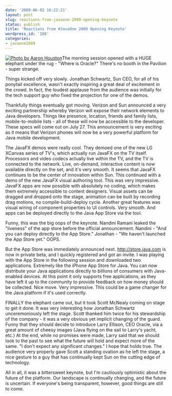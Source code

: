 ```yaml
---
date: '2009-06-02 16:22:21'
layout: post
slug: reactions-from-javaone-2009-opening-keynote
status: publish
title: 'Reactions from #JavaOne 2009 Opening Keynote'
wordpress_id: '188'
categories:
- javaone2009
---
```


[![Photo by Aaron Houston](http://mattstine.files.wordpress.com/2009/06/j1-2009-keynote-ellison-mcnealy-stage880.jpg?w=223)](http://picasaweb.google.com/sunahouston2/JavaOne2009#5344645971163695266)The morning session opened with a HUGE elephant under the rug - "Where is Oracle?" There's no booth in the Pavilion - super strange.

Things kicked off very slowly. Jonathan Schwartz, Sun CEO, for all of his ponytail excellence, wasn't exactly inspiring a great deal of excitement in the crowd. In fact, the loudest applause from the audience was initially for the tech support guy who fixed the projection for one of the demos.

Thankfully things eventually got moving. Verizon and Sun announced a very exciting partnership whereby Verizon will expose their network elements to Java developers. Things like presence, location, friends and family lists, mobile-to-mobile lists - all of these will now be accessible to the developer. These specs will come out on July 27. This announcement is very exciting as it means that Verizon phones will now be a very powerful platform for Java mobile development.

The JavaFX demos were really cool. They demoed one of the new LG XCanvas series of TV's, which actually run JavaFX on the TV itself. Processors and video codecs actually live within the TV, and the TV is connected to the network. Live, on-demand, interactive content is now available directly on the set, and it's very smooth. It seems that JavaFX continues to be the center of innovation within Sun. This continued with a demo of the new JavaFX visual authoring tool. This was very impressive. JavaFX apps are now possible with absolutely no coding, which makes them extremely accessible to content designers. Visual assets can be dragged and dropped onto the stage, animation can be built by recording drag motions, no compile-build-deploy cycle. Another great features was visual wiring of component properties to UI controls. Very smooth. And apps can be deployed directly to the Java App Store via the tool.

Funny, this was the big oops of the keynote. Nandini Ramani leaked the "liveness" of the app store before the official announcement. Nandini - "And you can deploy directly to the App Store." Jonathan - "We haven't launched the App Store yet." OOPS.

But the App Store was immediately announced next. http://store.java.com is now in private beta, and I quickly registered and got an invite. I was playing with the App Store in the following session and downloaded two applications. Extremely like the iPhone App Store for Java. You can now distribute your Java applications directly to billions of consumers with Java-enabled devices. At this point it only supports free applications, as they have left it up to the community to provide feedback on how money should be collected. Nice move. Very impressive. This could be a game changer for the Java platform if it's used correctly.

FINALLY the elephant came out, but it took Scott McNealy coming on stage to get it done. It was very interesting how Jonathan Schwartz unceremoniously left the stage. Scott thanked him twice for his stewardship of the company - it was a very obvious yet implicit changing of the guard. Funny that they should decide to introduce Larry Ellison, CEO Oracle, via a great amount of cheesy images (Java flying on the sail to Larry's yacht, etc.) At the end, while no promises were made, Larry said that we should look to the past to see what the future will hold and expect more of the same. "I don't expect any significant changes." I hope that holds true. The audience very properly gave Scott a standing ovation as he left the stage, a nice gesture to a guy that has continually kept Sun on the cutting edge of technology.

All in all, it was a bittersweet keynote, but I'm cautiously optimistic about the future of the platform. Our landscape is continually changing, and the future is uncertain. If everyone's being transparent, however, good things are still to come.
